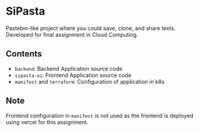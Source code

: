 # SiPasta

Pastebin-like project where you could save, clone, and share texts.
Developed for final assignment in Cloud Computing.

## Contents

- `backend`: Backend Application source code
- `sipasta-ui`: Frontend Application source code
- `manifest` and `terraform`: Configuration of application in k8s

## Note

Frontend configuration in `manifest` is not used as the frontend is deployed using vercel for this assignment.